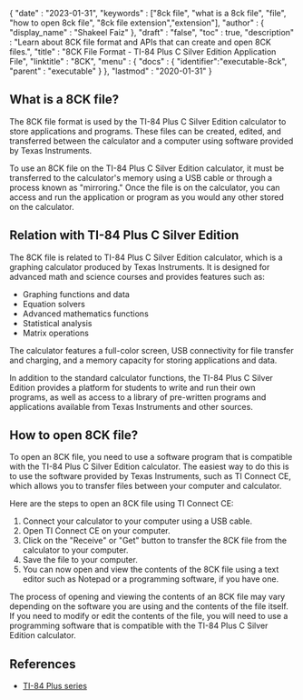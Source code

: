 {
  "date" : "2023-01-31",
  "keywords" : ["8ck file", "what is a 8ck file", "file", "how to open 8ck file", "8ck file extension","extension"],
  "author" : {
    "display_name" : "Shakeel Faiz"
  },
  "draft" : "false",
  "toc" : true,
  "description" : "Learn about 8CK file format and APIs that can create and open 8CK files.",
  "title" : "8CK File Format - TI-84 Plus C Silver Edition Application File",
  "linktitle" : "8CK",
  "menu" : {
    "docs" : {
      "identifier":"executable-8ck",
      "parent" : "executable"
    }
  },
  "lastmod" : "2020-01-31"
}

## What is a 8CK file?

The 8CK file format is used by the TI-84 Plus C Silver Edition calculator to store applications and programs. These files can be created, edited, and transferred between the calculator and a computer using software provided by Texas Instruments.

To use an 8CK file on the TI-84 Plus C Silver Edition calculator, it must be transferred to the calculator's memory using a USB cable or through a process known as "mirroring." Once the file is on the calculator, you can access and run the application or program as you would any other stored on the calculator.

## Relation with TI-84 Plus C Silver Edition

The 8CK file is related to TI-84 Plus C Silver Edition calculator, which is a graphing calculator produced by Texas Instruments. It is designed for advanced math and science courses and provides features such as:

- Graphing functions and data
- Equation solvers
- Advanced mathematics functions
- Statistical analysis
- Matrix operations

The calculator features a full-color screen, USB connectivity for file transfer and charging, and a memory capacity for storing applications and data.

In addition to the standard calculator functions, the TI-84 Plus C Silver Edition provides a platform for students to write and run their own programs, as well as access to a library of pre-written programs and applications available from Texas Instruments and other sources.

## How to open 8CK file?

To open an 8CK file, you need to use a software program that is compatible with the TI-84 Plus C Silver Edition calculator. The easiest way to do this is to use the software provided by Texas Instruments, such as TI Connect CE, which allows you to transfer files between your computer and calculator.

Here are the steps to open an 8CK file using TI Connect CE:

1. Connect your calculator to your computer using a USB cable.
2. Open TI Connect CE on your computer.
3. Click on the "Receive" or "Get" button to transfer the 8CK file from the calculator to your computer.
4. Save the file to your computer.
5. You can now open and view the contents of the 8CK file using a text editor such as Notepad or a programming software, if you have one.

The process of opening and viewing the contents of an 8CK file may vary depending on the software you are using and the contents of the file itself. If you need to modify or edit the contents of the file, you will need to use a programming software that is compatible with the TI-84 Plus C Silver Edition calculator.

## References
* [TI-84 Plus series](https://en.wikipedia.org/wiki/TI-84_Plus_series)
